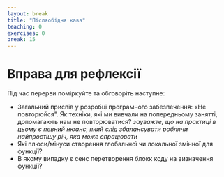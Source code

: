 ```yaml
---
layout: break
title: "Післяобідня кава"
teaching: 0
exercises: 0
break: 15
---
```

# Вправа для рефлексії

Під час перерви поміркуйте та обговоріть наступне:
* Загальний приспів у розробці програмного забезпечення: «Не повторюйся". Як  техніки, які ми вивчали на попередньому
занятті, допомагають нам не повторюватися? _зауважте, що на практиці в цьому є певний нюанс, який слід збалансувати
роблячи найпростішу річ, яка може спрацювати_
* Які плюси/мінуси створення глобальної чи локальної змінної для функції? 
* В якому випадку є сенс перетворення блокк коду на визначення функції?


